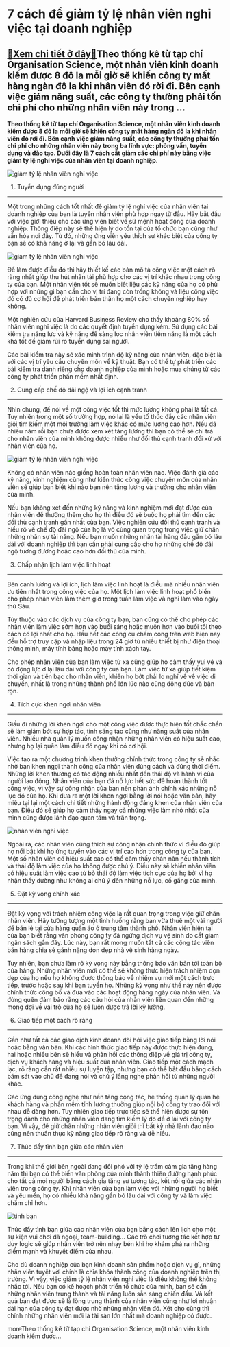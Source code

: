 7 cách để giảm tỷ lệ nhân viên nghỉ việc tại doanh nghiệp
=========================================================

[:gift:Xem chi tiết ở đây:gift:](https://hddtvn.com/7-cach-de-giam-ty-le-nhan-vien-nghi-viec-tai-doanh-nghiep/)Theo thống kê từ tạp chí Organisation Science, một nhân viên kinh doanh kiếm được 8 đô la mỗi giờ sẽ khiến công ty mất hàng ngàn đô la khi nhân viên đó rời đi. Bên cạnh việc giảm năng suất, các công ty thường phải tốn chi phí cho những nhân viên này trong …
-----------------------------------------------------------------------------------------------------------------------------------------------------------------------------------------------------------------------------------------------------------------

**Theo thống kê từ tạp chí Organisation Science, một nhân viên kinh doanh kiếm được 8 đô la mỗi giờ sẽ khiến công ty mất hàng ngàn đô la khi nhân viên đó rời đi. Bên cạnh việc giảm năng suất, các công ty thường phải tốn chi phí cho những nhân viên này trong ba lĩnh vực: phỏng vấn, tuyển dụng và đào tạo. Dưới đây là 7 cách cắt giảm các chi phí này bằng việc giảm tỷ lệ nghỉ việc của nhân viên tại doanh nghiệp.**


![giảm tỷ lệ nhân viên nghỉ việc](https://hddtvn.com/wp-content/uploads/2021/01/bigstock-Vector-Illustration-Concept-Of-254682790.jpg "giảm tỷ lệ nhân viên nghỉ việc")


1. Tuyển dụng đúng người
------------------------


Một trong những cách tốt nhất để giảm tỷ lệ nghỉ việc của nhân viên tại doanh nghiệp của bạn là tuyển nhân viên phù hợp ngay từ đầu. Hãy bắt đầu với việc giới thiệu cho các ứng viên biết về sứ mệnh hoạt động của doanh nghiệp. Thông điệp này sẽ thể hiện lý do tồn tại của tổ chức bạn cũng như văn hóa nơi đây. Từ đó, những ứng viên yêu thích sự khác biệt của công ty bạn sẽ có khả năng ở lại và gắn bó lâu dài.


![giảm tỷ lệ nhân viên nghỉ việc](https://hddtvn.com/wp-content/uploads/2021/01/shutterstock_218982760-1-700x467-1.jpg "giảm tỷ lệ nhân viên nghỉ việc")


Để làm được điều đó thì hãy thiết kế các bản mô tả công việc một cách rõ ràng nhất giúp thu hút nhân tài phù hợp cho các vị trí khác nhau trong công ty của bạn. Một nhân viên tốt sẽ muốn biết liệu các kỹ năng của họ có phù hợp với những gì bạn cần cho vị trí đang còn trống không và liệu công việc đó có đủ cơ hội để phát triển bản thân họ một cách chuyên nghiệp hay không.


Một nghiên cứu của Harvard Business Review cho thấy khoảng 80% số nhân viên nghỉ việc là do các quyết định tuyển dụng kém. Sử dụng các bài kiểm tra năng lực và kỹ năng để sàng lọc nhân viên tiềm năng là một cách khá tốt để giảm rủi ro tuyển dụng sai người.


Các bài kiểm tra này sẽ xác minh trình độ kỹ năng của nhân viên, đặc biệt là với các vị trí yêu cầu chuyên môn về kỹ thuật. Bạn có thể tự phát triển các bài kiểm tra dành riêng cho doanh nghiệp của mình hoặc mua chúng từ các công ty phát triển phần mềm nhất định.


2. Cung cấp chế độ đãi ngộ và lợi ích cạnh tranh
------------------------------------------------


Nhìn chung, để nói về một công việc tốt thì mức lương không phải là tất cả. Tuy nhiên trong một số trường hợp, nó lại là yếu tố thúc đẩy các nhân viên giỏi tìm kiếm một môi trường làm việc khác có mức lương cao hơn. Nếu đã nhiều năm rồi bạn chưa được xem xét tăng lương thì bạn có thể sẽ chi trả cho nhân viên của mình không được nhiều như đối thủ cạnh tranh đối xử với nhân viên của họ.


![giảm tỷ lệ nhân viên nghỉ việc](https://hddtvn.com/wp-content/uploads/2021/01/benefits.jpg "giảm tỷ lệ nhân viên nghỉ việc")


Không có nhân viên nào giống hoàn toàn nhân viên nào. Việc đánh giá các kỹ năng, kinh nghiệm cũng như kiến ​​thức công việc chuyên môn của nhân viên sẽ giúp bạn biết khi nào bạn nên tăng lương và thưởng cho nhân viên của mình.


Nếu bạn không xét đến những kỹ năng và kinh nghiệm mới đạt được của nhân viên để thưởng thêm cho họ thì điều đó sẽ buộc họ phải tìm đến các đối thủ cạnh tranh gần nhất của bạn. Việc nghiên cứu đối thủ cạnh tranh và hiểu rõ về chế độ đãi ngộ của họ là vô cùng quan trọng trong việc giữ chân những nhân sự tài năng. Nếu bạn muốn những nhân tài hàng đầu gắn bó lâu dài với doanh nghiệp thì bạn cần phải cung cấp cho họ những chế độ đãi ngộ tương đương hoặc cao hơn đối thủ của mình.


3. Chấp nhận lịch làm việc linh hoạt
------------------------------------


Bên cạnh lương và lợi ích, lịch làm việc linh hoạt là điều mà nhiều nhân viên ưu tiên nhất trong công việc của họ. Một lịch làm việc linh hoạt phổ biến cho phép nhân viên làm thêm giờ trong tuần làm việc và nghỉ làm vào ngày thứ Sáu.


Tùy thuộc vào các dịch vụ của công ty bạn, bạn cũng có thể cho phép các nhân viên làm việc sớm hơn vào buổi sáng hoặc muộn hơn vào buổi tối theo cách có lợi nhất cho họ. Hầu hết các công cụ chấm công trên web hiện nay đều hỗ trợ truy cập và nhập liệu trong 24 giờ từ nhiều thiết bị như điện thoại thông minh, máy tính bảng hoặc máy tính xách tay.


Cho phép nhân viên của bạn làm việc từ xa cũng giúp họ cảm thấy vui vẻ và có động lực ở lại lâu dài với công ty của bạn. Làm việc từ xa giúp tiết kiệm thời gian và tiền bạc cho nhân viên, khiến họ bớt phải lo nghĩ về về việc di chuyển, nhất là trong những thành phố lớn lúc nào cũng đông đúc và bận rộn.


4. Tích cực khen ngợi nhân viên
-------------------------------


Giấu đi những lời khen ngợi cho một công việc được thực hiện tốt chắc chắn sẽ làm giảm bớt sự hợp tác, tính sáng tạo cũng như năng suất của nhân viên. Nhiều nhà quản lý muốn công nhận những nhân viên có hiệu suất cao, nhưng họ lại quên làm điều đó ngay khi có cơ hội.


Việc tạo ra một chương trình khen thưởng chính thức trong công ty sẽ nhắc nhở bạn khen ngợi thành công của nhân viên đúng cách và đúng thời điểm. Những lời khen thường có tác động nhiều nhất đến thái độ và hành vi của người lao động. Nhân viên của bạn đã nỗ lực hết sức để hoàn thành tốt công việc, vì vậy sự công nhận của bạn nên phản ánh chính xác những nỗ lực đó của họ. Khi đưa ra một lời khen ngợi bằng lời nói hoặc văn bản, hãy miêu tại lại một cách chi tiết những hành động đáng khen của nhân viên của bạn. Điều đó sẽ giúp họ cảm thấy ngay cả những việc làm nhỏ nhất của mình cũng được lãnh đạo quan tâm và trân trọng.


![nhân viên nghỉ việc](https://hddtvn.com/wp-content/uploads/2021/01/praise_950x633_21614-1.jpg "nhân viên nghỉ việc")


Ngoài ra, các nhân viên cũng thích sự công nhận chính thức vì điều đó giúp họ nổi bật khi họ ứng tuyển vào các vị trí cao hơn trong công ty của bạn. Một số nhân viên có hiệu suất cao có thể cảm thấy chán nản nếu thành tích và thái độ làm việc của họ không được chú ý. Điều này sẽ khiến nhân viên có hiệu suất làm việc cao từ bỏ thái độ làm việc tích cực của họ bởi vì họ nhận thấy dường như không ai chú ý đến những nỗ lực, cố gắng của mình.


5. Đặt kỳ vọng chính xác
------------------------


Đặt kỳ vọng với trách nhiệm công việc là rất quan trọng trong việc giữ chân nhân viên. Hãy tưởng tượng một tình huống rằng bạn vừa thuê một vài người để bán lẻ tại cửa hàng quần áo ở trung tâm thành phố. Nhân viên hiện tại của bạn biết rằng văn phòng công ty đã ngừng dịch vụ vệ sinh do cắt giảm ngân sách gần đây. Lúc này, bạn rất mong muốn tất cả các cộng tác viên bán hàng chia sẻ gánh nặng dọn dẹp nhà vệ sinh hàng ngày.


Tuy nhiên, bạn chưa làm rõ kỳ vọng này bằng thông báo văn bản tới toàn bộ cửa hàng. Những nhân viên mới có thể sẽ không thực hiện trách nhiệm dọn dẹp của họ nếu họ không được thông báo về nhiệm vụ mới một cách trực tiếp, trước hoặc sau khi bạn tuyển họ. Những kỳ vọng như thế này nên được chính thức công bố và đưa vào các hoạt động hàng ngày của nhân viên. Và đừng quên đảm bảo rằng các câu hỏi của nhân viên liên quan đến những mong đợi về vai trò của họ sẽ luôn được trả lời kỹ lưỡng.


6. Giao tiếp một cách rõ ràng
-----------------------------


Gần như tất cả các giao dịch kinh doanh đòi hỏi việc giao tiếp bằng lời nói hoặc bằng văn bản. Khi các hình thức giao tiếp này được thực hiện đúng, hai hoặc nhiều bên sẽ hiểu và phản hồi các thông điệp về giá trị công ty, dịch vụ khách hàng và hiệu suất của nhân viên. Giao tiếp một cách mạch lạc, rõ ràng cần rất nhiều sự luyện tập, nhưng bạn có thể bắt đầu bằng cách bám sát vào chủ đề đang nói và chú ý lắng nghe phản hồi từ những người khác.


Các ứng dụng công nghệ như nền tảng cộng tác, hệ thống quản lý quan hệ khách hàng và phần mềm tính lương thường giúp nội bộ công ty trao đổi với nhau dễ dàng hơn. Tuy nhiên giao tiếp trực tiếp sẽ thể hiện được sự tôn trọng dành cho những nhân viên đang tìm kiếm lý do để ở lại với công ty bạn. Vì vậy, để giữ chân những nhân viên giỏi thì bất kỳ nhà lãnh đạo nào cũng nên thuần thục kỹ năng giao tiếp rõ ràng và dễ hiểu.


7. Thúc đẩy tình bạn giữa các nhân viên
---------------------------------------


Trong khi thế giới bên ngoài đang đối phó với tỷ lệ trầm cảm gia tăng hàng năm thì bạn có thể biến văn phòng của mình thành thiên đường hạnh phúc cho tất cả mọi người bằng cách gia tăng sự tương tác, kết nối giữa các nhân viên trong công ty. Khi nhân viên của bạn làm việc với những người họ biết và yêu mến, họ có nhiều khả năng gắn bó lâu dài với công ty và làm việc chăm chỉ hơn.


![tình bạn](https://hddtvn.com/wp-content/uploads/2021/01/friends-at-work.jpg "tình bạn")


Thúc đẩy tình bạn giữa các nhân viên của bạn bằng cách lên lịch cho một sự kiện vui chơi dã ngoại, team-building… Các trò chơi tương tác kết hợp tư duy logic sẽ giúp nhân viên trở nên nhạy bén khi họ khám phá ra những điểm mạnh và khuyết điểm của nhau.


Cho dù doanh nghiệp của bạn kinh doanh sản phẩm hoặc dịch vụ gì, những nhân viên tuyệt vời chính là chìa khóa thành công của doanh nghiệp trên thị trường. Vì vậy, việc giảm tỷ lệ nhân viên nghỉ việc là điều không thể không nhắc tới. Nếu bạn có kế hoạch phát triển tổ chức của mình, bạn sẽ cần những nhân viên trung thành và tài năng luôn sẵn sàng chiến đấu. Và kết quả bạn đạt được sẽ là lòng trung thành của nhân viên cũng như lợi nhuận dài hạn của công ty đạt được nhờ những nhân viên đó. Xét cho cùng thì chính những nhân viên mới là tài sản lớn nhất mà doanh nghiệp có được.


moreTheo thống kê từ tạp chí Organisation Science, một nhân viên kinh doanh kiếm được…

